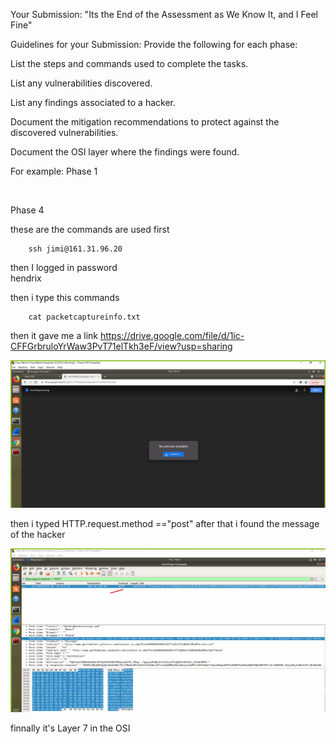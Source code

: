 Your Submission:  "Its the End of the Assessment as We Know It, and I Feel Fine"


Guidelines for your Submission:
Provide the following for each phase:


List the steps and commands used to complete the tasks.


List any vulnerabilities discovered.


List any findings associated to a hacker.


Document the mitigation recommendations to protect against the discovered vulnerabilities.


Document the OSI layer where the findings were found.


For example:
Phase 1

![]()







Phase 4

these are the commands are used first

        ssh jimi@161.31.96.20

then I logged in password   
        hendrix

then i type this commands

        cat packetcaptureinfo.txt

then it gave me a link https://drive.google.com/file/d/1ic-CFFGrbruloYrWaw3PvT71elTkh3eF/view?usp=sharing

![downloads](image/phase4_downloads.png)

then i typed HTTP.request.method =="post"
after that i found the message of the hacker

![hacker'smessage](image/phase4_hackers_message.png)


finnally it's Layer 7 in the OSI